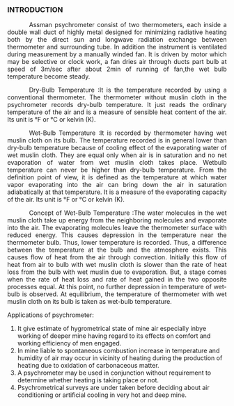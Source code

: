 ### INTRODUCTION<br>

<p style="text-indent:50px;text-align:justify;">Assman psychrometer consist of two thermometers, each inside a double wall duct of highly metal designed for minimizing radiative heating both by the direct sun and longwave radiation exchange between thermometer and surrounding tube. In addition the instrument is ventilated during measurement by a manually winded fan. It is driven by motor which may be selective or clock work, a fan dries air through ducts part bulb at speed of 3m/sec after about 2min of running of fan,the wet bulb temperature become steady. 
 </p>

<p style="text-indent:50px;text-align:justify;">Dry-Bulb Temperature :It is the temperature recorded by using a conventional thermometer. The thermometer without muslin cloth in the psychrometer records dry-bulb temperature. It just reads the ordinary temperature of the air and is a measure of sensible heat content of the air. Its unit is °F or °C or kelvin (K). </p>

<p style="text-indent:50px;text-align:justify;">Wet-Bulb Temperature :It is recorded by thermometer having wet muslin cloth on its bulb. The temperature recorded is in general lower than dry-bulb temperature because of cooling effect of the evaporating water of wet muslin cloth. They are equal only when air is in saturation and no net evaporation of water from wet muslin cloth takes place. Wetbulb temperature can never be higher than dry-bulb temperature. From the definition point of view, it is defined as the temperature at which water vapor evaporating into the air can bring down the air in saturation adiabatically at that temperature. It is a measure of the evaporating capacity of the air. Its unit is °F or °C or kelvin (K).
</p>

<p style="text-indent:50px;text-align:justify;">Concept of Wet-Bulb Temperature :The water molecules in the wet muslin cloth take up energy from the neighboring molecules and evaporate into the air. The evaporating molecules leave the thermometer surface with reduced energy. This causes depression in the temperature near the thermometer bulb. Thus, lower temperature is recorded. Thus, a difference between the temperature at the bulb and the atmosphere exists. This causes flow of heat from the air through convection. Initially this flow of heat from air to bulb with wet muslin cloth is slower than the rate of heat loss from the bulb with wet muslin due to evaporation. But, a stage comes when the rate of heat loss and rate of heat gained in the two opposite processes equal. At this point, no further depression in temperature of wet-bulb is observed. At equilibrium, the temperature of thermometer with wet muslin cloth on its bulb is taken as wet-bulb temperature.
</p>

Applications of psychrometer:

1.	It give estimate of hygrometrical state of mine air especially inbye working of deeper mine having regard to its effects on comfort and working efficiency of men engaged.
2.	 In mine liable to spontaneous combustion increase in temperature and humidity of air may occur in vicinity of heating during the production of heating due to oxidation of carbonaceous matter.
3.	A psychrometer may be used in conjunction without requirement to determine whether heating is taking place or not.
4.	Psychrometrical surveys are under taken before deciding about air conditioning or artificial cooling in very hot and deep mine. 

